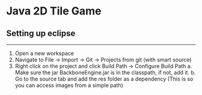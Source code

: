 # Java 2D Tile Game

## Setting up eclipse
---
1. Open a new workspace 
2. Navigate to File -> Import -> Git -> Projects from git (with smart source)
3. Right click on the project and click Build Path -> Configure Build Path
	a. Make sure the jar BackboneEngine.jar is in the classpath, if not, add it.
	b. Go to the source tab and add the res folder as a dependency (This is so you can access images from a simple path)
